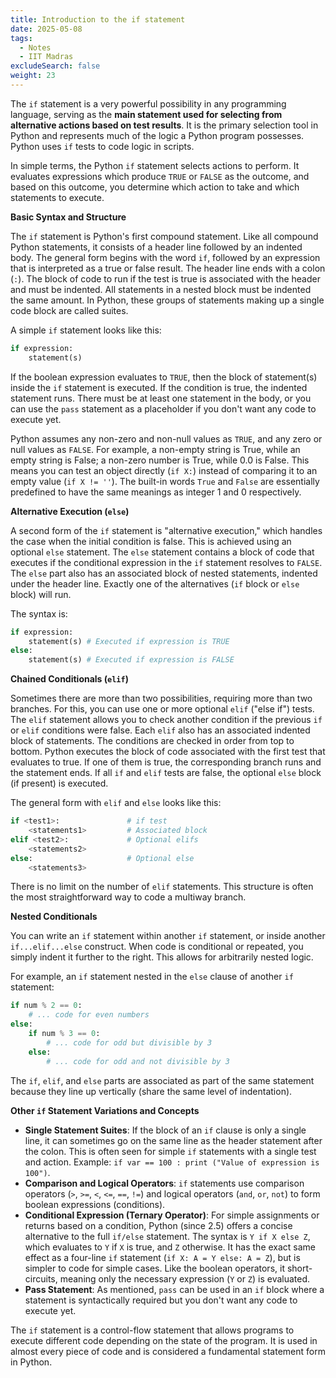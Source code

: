 ```yaml
---
title: Introduction to the if statement
date: 2025-05-08
tags:
  - Notes 
  - IIT Madras
excludeSearch: false
weight: 23
---
```


The `if` statement is a very powerful possibility in any programming language, serving as the **main statement used for selecting from alternative actions based on test results**. It is the primary selection tool in Python and represents much of the logic a Python program possesses. Python uses `if` tests to code logic in scripts.

In simple terms, the Python `if` statement selects actions to perform. It evaluates expressions which produce `TRUE` or `FALSE` as the outcome, and based on this outcome, you determine which action to take and which statements to execute.

**Basic Syntax and Structure**

The `if` statement is Python's first compound statement. Like all compound Python statements, it consists of a header line followed by an indented body.
The general form begins with the word `if`, followed by an expression that is interpreted as a true or false result. The header line ends with a colon (`:`).
The block of code to run if the test is true is associated with the header and must be indented. All statements in a nested block must be indented the same amount. In Python, these groups of statements making up a single code block are called suites.

A simple `if` statement looks like this:
```python
if expression:
    statement(s)
```
If the boolean expression evaluates to `TRUE`, then the block of statement(s) inside the `if` statement is executed. If the condition is true, the indented statement runs. There must be at least one statement in the body, or you can use the `pass` statement as a placeholder if you don't want any code to execute yet.

Python assumes any non-zero and non-null values as `TRUE`, and any zero or null values as `FALSE`. For example, a non-empty string is True, while an empty string is False; a non-zero number is True, while 0.0 is False. This means you can test an object directly (`if X:`) instead of comparing it to an empty value (`if X != ''`). The built-in words `True` and `False` are essentially predefined to have the same meanings as integer 1 and 0 respectively.

**Alternative Execution (`else`)**

A second form of the `if` statement is "alternative execution," which handles the case when the initial condition is false. This is achieved using an optional `else` statement.
The `else` statement contains a block of code that executes if the conditional expression in the `if` statement resolves to `FALSE`. The `else` part also has an associated block of nested statements, indented under the header line. Exactly one of the alternatives (`if` block or `else` block) will run.

The syntax is:
```python
if expression:
    statement(s) # Executed if expression is TRUE
else:
    statement(s) # Executed if expression is FALSE
```

**Chained Conditionals (`elif`)**

Sometimes there are more than two possibilities, requiring more than two branches. For this, you can use one or more optional `elif` ("else if") tests.
The `elif` statement allows you to check another condition if the previous `if` or `elif` conditions were false. Each `elif` also has an associated indented block of statements.
The conditions are checked in order from top to bottom. Python executes the block of code associated with the first test that evaluates to true. If one of them is true, the corresponding branch runs and the statement ends. If all `if` and `elif` tests are false, the optional `else` block (if present) is executed.

The general form with `elif` and `else` looks like this:
```python
if <test1>:               # if test
    <statements1>         # Associated block
elif <test2>:             # Optional elifs
    <statements2>
else:                     # Optional else
    <statements3>
```
There is no limit on the number of `elif` statements. This structure is often the most straightforward way to code a multiway branch.

**Nested Conditionals**

You can write an `if` statement within another `if` statement, or inside another `if...elif...else` construct. When code is conditional or repeated, you simply indent it further to the right. This allows for arbitrarily nested logic.

For example, an `if` statement nested in the `else` clause of another `if` statement:
```python
if num % 2 == 0:
    # ... code for even numbers
else:
    if num % 3 == 0:
        # ... code for odd but divisible by 3
    else:
        # ... code for odd and not divisible by 3
```
The `if`, `elif`, and `else` parts are associated as part of the same statement because they line up vertically (share the same level of indentation).

**Other `if` Statement Variations and Concepts**

*   **Single Statement Suites**: If the block of an `if` clause is only a single line, it can sometimes go on the same line as the header statement after the colon. This is often seen for simple `if` statements with a single test and action. Example: `if var == 100 : print ("Value of expression is 100")`.
*   **Comparison and Logical Operators**: `if` statements use comparison operators (`>`, `>=`, `<`, `<=`, `==`, `!=`) and logical operators (`and`, `or`, `not`) to form boolean expressions (conditions).
*   **Conditional Expression (Ternary Operator)**: For simple assignments or returns based on a condition, Python (since 2.5) offers a concise alternative to the full `if/else` statement. The syntax is `Y if X else Z`, which evaluates to `Y` if `X` is true, and `Z` otherwise. It has the exact same effect as a four-line `if` statement (`if X: A = Y else: A = Z`), but is simpler to code for simple cases. Like the boolean operators, it short-circuits, meaning only the necessary expression (`Y` or `Z`) is evaluated.
*   **Pass Statement**: As mentioned, `pass` can be used in an `if` block where a statement is syntactically required but you don't want any code to execute yet.

The `if` statement is a control-flow statement that allows programs to execute different code depending on the state of the program. It is used in almost every piece of code and is considered a fundamental statement form in Python.